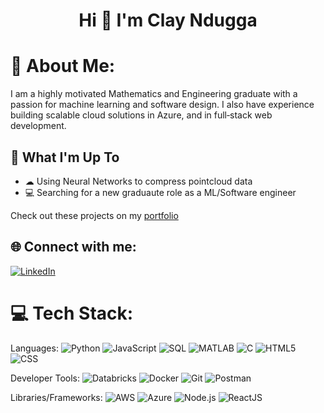 <h1 align="center">Hi 👋 I'm Clay Ndugga </h1>
<!--<h3 align="center">A passionate software engineer from America</h3>-->

# 💫 About Me:

I am a highly motivated Mathematics and Engineering graduate with a passion for machine learning and software design. I also have experience building scalable cloud solutions in Azure, and in full‑stack web development. 

## 🚀 What I'm Up To

- ☁ Using Neural Networks to compress pointcloud data
- 💻 Searching for a new graduaute role as a ML/Software engineer

Check out these projects on my [portfolio](https://clayndugga.github.io)


## 🌐 Connect with me:
[![LinkedIn](https://img.shields.io/badge/LinkedIn-%230077B5.svg?logo=linkedin&logoColor=white)](https://www.linkedin.com/in/clay-ndugga/)

# 💻 Tech Stack:
Languages: 
![Python](https://img.shields.io/badge/python-%233776AB.svg?style=for-the-badge&logo=python&logoColor=white) 
![JavaScript](https://img.shields.io/badge/javascript-%23323330.svg?style=for-the-badge&logo=javascript&logoColor=%23F7DF1E)
![SQL](https://img.shields.io/badge/SQL-07405e.svg?style=for-the-badge&logo=sql&logoColor=white)
![MATLAB](https://img.shields.io/badge/MATLAB-%23E16737.svg?style=for-the-badge&logo=matlab&logoColor=white)
![C](https://img.shields.io/badge/C-%2300599C.svg?style=for-the-badge&logo=c&logoColor=white)
![HTML5](https://img.shields.io/badge/html5-%23E34F26.svg?style=for-the-badge&logo=html5&logoColor=white) 
![CSS](https://img.shields.io/badge/css-%231572B6.svg?style=for-the-badge&logo=css3&logoColor=white) 

Developer Tools: 
![Databricks](https://img.shields.io/badge/databricks-%23FF3621.svg?style=for-the-badge&logo=databricks&logoColor=white)
![Docker](https://img.shields.io/badge/Docker-2496ED?style=for-the-badge&logo=docker&logoColor=white)
![Git](https://img.shields.io/badge/git-%23F05033.svg?style=for-the-badge&logo=git&logoColor=white)
![Postman](https://img.shields.io/badge/Postman-FF6C37?style=for-the-badge&logo=postman&logoColor=white) 

Libraries/Frameworks: 
![AWS](https://img.shields.io/badge/AWS-%23FF9900.svg?style=for-the-badge&logo=amazon-aws&logoColor=white)
![Azure](https://img.shields.io/badge/azure-%230072C6.svg?style=for-the-badge&logo=microsoftazure&logoColor=white)
![Node.js](https://img.shields.io/badge/node.js-6da55f.svg?style=for-the-badge&logo=node.js&logoColor=white)
![ReactJS](https://img.shields.io/badge/-ReactJs-61DAFB?logo=react&logoColor=white&style=for-the-badge)
